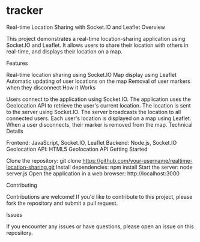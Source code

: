 # tracker
 Real-time Location Sharing with Socket.IO and Leaflet
Overview

This project demonstrates a real-time location-sharing application using Socket.IO and Leaflet. It allows users to share their location with others in real-time, and displays their location on a map.

Features

Real-time location sharing using Socket.IO
Map display using Leaflet
Automatic updating of user locations on the map
Removal of user markers when they disconnect
How it Works

Users connect to the application using Socket.IO.
The application uses the Geolocation API to retrieve the user's current location.
The location is sent to the server using Socket.IO.
The server broadcasts the location to all connected users.
Each user's location is displayed on a map using Leaflet.
When a user disconnects, their marker is removed from the map.
Technical Details

Frontend: JavaScript, Socket.IO, Leaflet
Backend: Node.js, Socket.IO
Geolocation API: HTML5 Geolocation API
Getting Started

Clone the repository: git clone https://github.com/your-username/realtime-location-sharing.git
Install dependencies: npm install
Start the server: node server.js
Open the application in a web browser: http://localhost:3000

Contributing

Contributions are welcome! If you'd like to contribute to this project, please fork the repository and submit a pull request.

Issues

If you encounter any issues or have questions, please open an issue on this repository.
